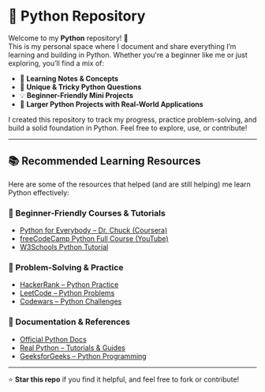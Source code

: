 # 🐍 Python Repository

Welcome to my **Python** repository! 👋  
This is my personal space where I document and share everything I’m learning and building in Python. Whether you're a beginner like me or just exploring, you’ll find a mix of:

- 📘 **Learning Notes & Concepts**
- 🧠 **Unique & Tricky Python Questions**
- 💡 **Beginner-Friendly Mini Projects**
- 🚀 **Larger Python Projects with Real-World Applications**

I created this repository to track my progress, practice problem-solving, and build a solid foundation in Python. Feel free to explore, use, or contribute!

---

## 📚 Recommended Learning Resources

Here are some of the resources that helped (and are still helping) me learn Python effectively:

### 🔹 Beginner-Friendly Courses & Tutorials
- [Python for Everybody – Dr. Chuck (Coursera)](https://www.coursera.org/specializations/python)
- [freeCodeCamp Python Full Course (YouTube)](https://www.youtube.com/watch?v=rfscVS0vtbw)
- [W3Schools Python Tutorial](https://www.w3schools.com/python/)

### 🔹 Problem-Solving & Practice
- [HackerRank – Python Practice](https://www.hackerrank.com/domains/tutorials/10-days-of-python)
- [LeetCode – Python Problems](https://leetcode.com/problemset/all/?difficulty=Easy&listId=python)
- [Codewars – Python Challenges](https://www.codewars.com/)

### 🔹 Documentation & References
- [Official Python Docs](https://docs.python.org/3/)
- [Real Python – Tutorials & Guides](https://realpython.com/)
- [GeeksforGeeks – Python Programming](https://www.geeksforgeeks.org/python-programming-language/)

---

⭐ **Star this repo** if you find it helpful, and feel free to fork or contribute!
